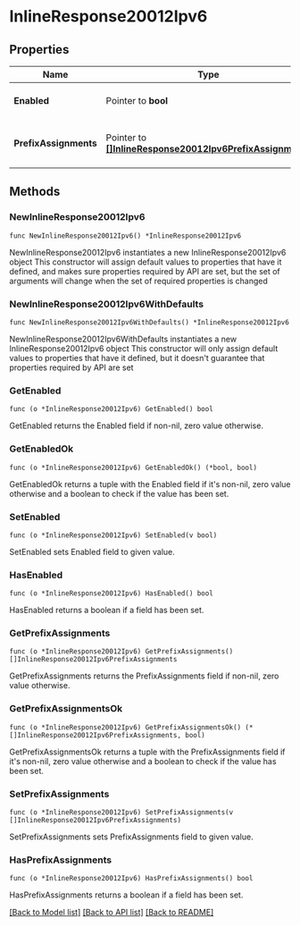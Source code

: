 # InlineResponse20012Ipv6

## Properties

Name | Type | Description | Notes
------------ | ------------- | ------------- | -------------
**Enabled** | Pointer to **bool** | Enable IPv6 on single LAN | [optional] 
**PrefixAssignments** | Pointer to [**[]InlineResponse20012Ipv6PrefixAssignments**](InlineResponse20012Ipv6PrefixAssignments.md) | Prefix assignments on the single LAN | [optional] 

## Methods

### NewInlineResponse20012Ipv6

`func NewInlineResponse20012Ipv6() *InlineResponse20012Ipv6`

NewInlineResponse20012Ipv6 instantiates a new InlineResponse20012Ipv6 object
This constructor will assign default values to properties that have it defined,
and makes sure properties required by API are set, but the set of arguments
will change when the set of required properties is changed

### NewInlineResponse20012Ipv6WithDefaults

`func NewInlineResponse20012Ipv6WithDefaults() *InlineResponse20012Ipv6`

NewInlineResponse20012Ipv6WithDefaults instantiates a new InlineResponse20012Ipv6 object
This constructor will only assign default values to properties that have it defined,
but it doesn't guarantee that properties required by API are set

### GetEnabled

`func (o *InlineResponse20012Ipv6) GetEnabled() bool`

GetEnabled returns the Enabled field if non-nil, zero value otherwise.

### GetEnabledOk

`func (o *InlineResponse20012Ipv6) GetEnabledOk() (*bool, bool)`

GetEnabledOk returns a tuple with the Enabled field if it's non-nil, zero value otherwise
and a boolean to check if the value has been set.

### SetEnabled

`func (o *InlineResponse20012Ipv6) SetEnabled(v bool)`

SetEnabled sets Enabled field to given value.

### HasEnabled

`func (o *InlineResponse20012Ipv6) HasEnabled() bool`

HasEnabled returns a boolean if a field has been set.

### GetPrefixAssignments

`func (o *InlineResponse20012Ipv6) GetPrefixAssignments() []InlineResponse20012Ipv6PrefixAssignments`

GetPrefixAssignments returns the PrefixAssignments field if non-nil, zero value otherwise.

### GetPrefixAssignmentsOk

`func (o *InlineResponse20012Ipv6) GetPrefixAssignmentsOk() (*[]InlineResponse20012Ipv6PrefixAssignments, bool)`

GetPrefixAssignmentsOk returns a tuple with the PrefixAssignments field if it's non-nil, zero value otherwise
and a boolean to check if the value has been set.

### SetPrefixAssignments

`func (o *InlineResponse20012Ipv6) SetPrefixAssignments(v []InlineResponse20012Ipv6PrefixAssignments)`

SetPrefixAssignments sets PrefixAssignments field to given value.

### HasPrefixAssignments

`func (o *InlineResponse20012Ipv6) HasPrefixAssignments() bool`

HasPrefixAssignments returns a boolean if a field has been set.


[[Back to Model list]](../README.md#documentation-for-models) [[Back to API list]](../README.md#documentation-for-api-endpoints) [[Back to README]](../README.md)


